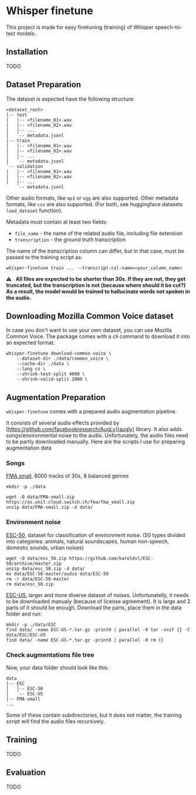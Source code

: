 # Whisper finetune

This project is made for easy finetuning (training) of Whisper speech-to-text models.

## Installation
TODO

## Dataset Preparation
The dataset is expected have the following structure:
```
<dataset_root>
|-- test
|   |-- <filename_01>.wav
|   |-- <filename_02>.wav
|   |-- ...
|   `-- metadata.jsonl
|-- train
|   |-- <filename_01>.wav
|   |-- <filename_02>.wav
|   |-- ...
|   `-- metadata.jsonl
`-- validation
|   |-- <filename_01>.wav
|   |-- <filename_02>.wav
|   |-- ...
    `-- metadata.jsonl
```
Other audio formats, like `mp3` or `ogg` are also supported.
Other metadata formats, like `csv` are also supported.
(For both, see huggingface datasets `load_dataset` function).

Metadata must contain at least two fields:
- `file_name` - the name of the related audio file, including file extension
- `transcription` - the ground truth transcription

The name of the transcription column can differ, but in that case, must be passed to the training script as:

```whisper-finetune train ... --transcript-col-name=<your_column_name>```

:warning: &nbsp; **All files are expected to be shorter than 30s. If they are not,
they get truncated, but the transcription is not (because where should it be cut?)
As a result, the model would be trained to hallucinate words not spoken in the audio.**


## Downloading Mozilla Common Voice dataset
In case you don't want to use your own dataset, you can use Mozilla Common Voice.
The package comes with a cli command to download it into an expected format.

```
whisper-finetune download-common-voice \
    --dataset-dir ./data/common_voice \
    --cache-dir ./data \
    --lang cs \
    --shrink-test-split 4000 \
    --shrink-valid-split 2000 \
```


## Augmentation Preparation
`whisper-finetune` comes with a prepared audio augmentation pipeline.

It consists of several audio effects provided by [https://github.com/facebookresearch/AugLy](augly) library.
It also adds songs/environmental noise to the audio. Unfortunately, the audio files need to be partly downloaded manually.
Here are the scripts I use for preparing augmentation data

### Songs
[FMA small](https://github.com/mdeff/fma), 8000 tracks of 30s, 8 balanced genres

```
mkdir -p ./data

wget -O data/FMA-small.zip https://os.unil.cloud.switch.ch/fma/fma_small.zip 
unzip data/FMA-small.zip -d data/
```

### Environment noise
[ESC-50](https://github.com/karolpiczak/ESC-50), dataset for classification of environment noise.
(50 types divided into categories: animals, natural soundscapes, human non-speech, domestic sounds,	urban noises)
```
wget -O data/esc_50.zip https://github.com/karoldvl/ESC-50/archive/master.zip
unzip data/esc_50.zip -d data/
mv data/ESC-50-master/audio data/ESC-50
rm -r data/ESC-50-master
rm data/esc_50.zip
```

[ESC-US](https://dataverse.harvard.edu/dataset.xhtml?persistentId=doi:10.7910/DVN/YDEPUT), larger and more diverse dataset of noises.
Unfortunatelly, it needs to be downloaded manualy (because of license agreement). It is large and 2 parts of it should be enough.
Download the parts, place them in the data folder and run:
```
mkdir -p ./data/ESC
find data/ -name ESC-US-*.tar.gz -print0 | parallel -0 tar -xvzf {} -C data/ESC/ESC-US
find data/ -name ESC-US-*.tar.gz -print0 | parallel -0 rm {}
```

### Check augmentations file tree

Now, your data folder should look like this:

```
data
|-- ESC
|   |-- ESC-50
|   `-- ESC-US
|-- FMA-small
...
```

Some of these contain subdirectories, but it does not matter, the training script will find the audio files recursively.



## Training
TODO

## Evaluation
TODO
